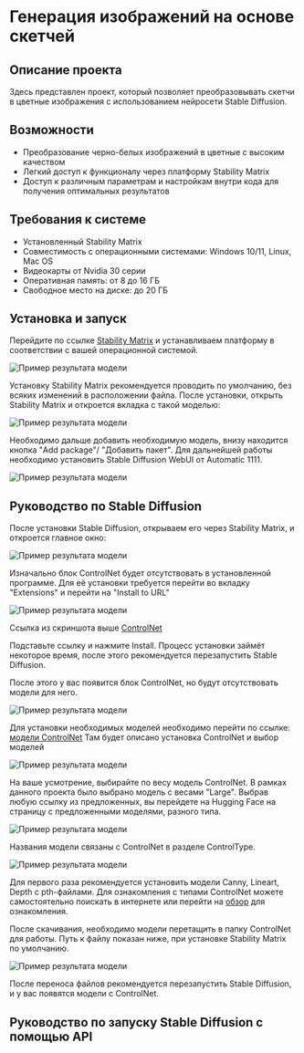 # Генерация изображений на основе скетчей

## Описание проекта
Здесь представлен проект, который позволяет преобразовывать скетчи в цветные изображения с использованием нейросети Stable Diffusion.

## Возможности
- Преобразование черно-белых изображений в цветные с высоким качеством
- Легкий доступ к функционалу через платформу Stability Matrix
- Доступ к различным параметрам и настройкам внутри кода для получения оптимальных результатов

## Требования к системе
- Установленный Stability Matrix
- Совместимость с операционными системами: Windows 10/11, Linux, Mac OS
- Видеокарты от Nvidia 30 серии
- Оперативная память: от 8 до 16 ГБ
- Свободное место на диске: до 20 ГБ

## Установка и запуск
Перейдите по ссылке [Stability Matrix](https://github.com/LykosAI/StabilityMatrix) и устанавливаем платформу в соответствии с вашей операционной системой.

![Пример результата модели](https://github.com/Opetrek/Image2Image/blob/main/screens/%D0%A3%D1%81%D1%82%D0%B0%D0%BD%D0%BE%D0%B2%D0%BA%D0%B0%20SM.png)

Установку Stability Matrix рекомендуется проводить по умолчанию, без всяких изменений в расположении файла.
После установки, открыть Stability Matrix и откроется вкладка с такой моделью: 

![Пример результата модели](https://github.com/Opetrek/Image2Image/blob/main/screens/Установка%20Stable%20Duffision%20ч.1.png)

Необходимо дальше добавить необходимую модель, внизу находится кнопка "Add package"/ "Добавить пакет". Для дальнейшей работы необходимо установить Stable Diffusion WebUI от Automatic 1111.

![Пример результата модели](https://github.com/Opetrek/Image2Image/blob/main/screens/Установка%20SD%202.1.png)


## Руководство по Stable Diffusion

После установки Stable Diffusion, открываем его через Stability Matrix, и откроется главное окно:

![Пример результата модели](https://github.com/Opetrek/Image2Image/blob/main/screens/Настройка%20SD%20ч1.png)

Изначально блок ControlNet будет отсутствовать в установленной программе. Для её установки требуется перейти во вкладку "Extensions" и перейти на "Install to URL"

![Пример результата модели](https://github.com/Opetrek/Image2Image/blob/main/screens/Настройка%20SD%20ч2.png)

Ссылка из скриншота выше [ControlNet](https://github.com/Mikubill/sd-webui-controlnet)

Подставьте ссылку и нажмите Install. Процесс установки займёт некоторое время, после этого рекомендуется перезапустить Stable Diffusion.

После этого у вас появится блок ControlNet, но будут отсутствовать модели для него.

![Пример результата модели](https://github.com/Opetrek/Image2Image/blob/main/screens/Настройка%20SD%20ч3.png)

Для установки необходимых моделей необходимо перейти по ссылке:  [модели ControlNet](https://github.com/Mikubill/sd-webui-controlnet/wiki/Model-download)
Там будет описано установка ControlNet и выбор моделей

![Пример результата модели](https://github.com/Opetrek/Image2Image/blob/main/screens/Настройка%20SD%20ч4.png)

На ваше усмотрение, выбирайте по весу модель ControlNet. В рамках данного проекта было выбрано модель с весами "Large".
Выбрав любую ссылку из предложенных, вы перейдете на Hugging Face на страницу с предложенными моделями, разного типа.

![Пример результата модели](https://github.com/Opetrek/Image2Image/blob/main/screens/Настройка%20SD%20ч5.png)

Названия модели связаны с ControlNet в разделе ControlType.

![Пример результата модели](https://github.com/Opetrek/Image2Image/blob/main/screens/Настройка%20SD%20ч6.png)

Для первого раза рекомендуется установить модели Canny, Lineart, Depth с pth-файлами. Для ознакомления с типами ControlNet можете самостоятельно поискать в интернете или перейти на [обзор](https://www.itshneg.com/controlnet-upravlyaj-pozami-v-stable-diffusion/) для ознакомления.

После скачивания, необходимо модели перетащить в папку ControlNet для работы. Путь к файлу показан ниже, при установке Stability Matrix по умолчанию.

![Пример результата модели](https://github.com/Opetrek/Image2Image/blob/main/screens/Настройка%20SD%20ч7.png)

После переноса файлов рекомендуется перезапустить Stable Diffusion, и у вас появятся модели с ControlNet.

## Руководство по запуску Stable Diffusion с помощью API


